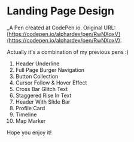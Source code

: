 # Landing Page Design
 _A Pen created at CodePen.io. Original URL: [https://codepen.io/alphardex/pen/RwNXqxV](https://codepen.io/alphardex/pen/RwNXqxV).

 Actually it's a combination of my previous pens :)

1. Header Underline
2. Full Page Burger Navigation
3. Button Collection
4. Cursor Follow & Hover Effect
5. Cross Bar Glitch Text
6. Staggered Rise In Text 
7. Header With Slide Bar 
8. Profile Card
9. Timeline
10. Map Marker

Hope you enjoy it!